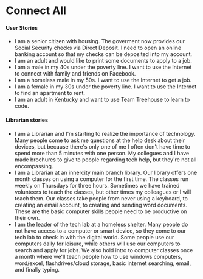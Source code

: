 # Connect All

#### User Stories
* I am a senior citizen with housing. The goverment now provides our Social Security checks via Direct Deposit. I need to open an online banking account so that my checks can be deposited into my account.
* I am an adult and would like to print some documents to apply to a job.
* I am a male in my 40s under the poverty line. I want to use the Internet to connect with family and friends on Facebook.
* I am a homeless male in my 50s. I want to use the Internet to get a job.
* I am a female in my 30s under the poverty line. I want to use the Internet to find an apartment to rent.
* I am an adult in Kentucky and want to use Team Treehouse to learn to code.

#### Librarian stories
* I am a Librarian and I'm starting to realize the importance of technology. Many people come to ask me questions at the help desk about their devices, but because there's only one of me I often don't have time to spend more than 5 minutes with one person. My collegues and I have made brochures to give to people regarding tech help, but they're not all encompassing.
* I am a Librarian at an innercity main branch library. Our library offers one month classes on using a computer for the first time. The classes run weekly on Thursdays for three hours. Sometimes we have trained volunteers to teach the classes, but other times my colleagues or I will teach them. Our classes take people from never using a keyboard, to creating an email account, to creating and sending word documents. These are the basic computer skills people need to be productive on their own.
* I am the leader of the tech lab at a homeless shelter. Many people do not have access to a computer or smart device, so they come to our tech lab to check in with the digital world. Some people use our computers daily for leisure, while others will use our computers to search and apply for jobs. We also hold intro to computer classes once a month where we'll teach people how to use windows computers, word/excel, flashdrives/cloud storage, basic internet searching, email, and finally typing.

